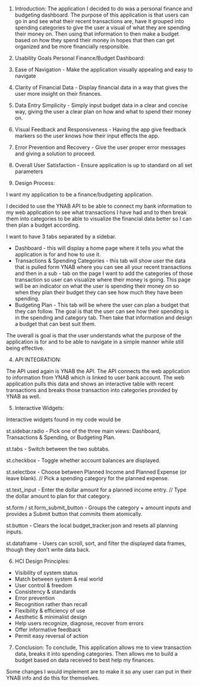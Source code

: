 1) Introduction:  The application I decided to do was a personal finance and budgeting dashboard.  The purpose of this application is that users can go in and see what their recent transactions are, have it grouped into spending categories to give the user a visual of what they are spending their money on. Then using that information to then make a budget based on how they spend their money in hopes that then can get organized and be more financially responsible.


2) Usability Goals Personal Finance/Budget Dashboard:

1) Ease of Navigation - Make the application visually appealing and easy to navigate 

2) Clarity of Financial Data - Display financial data in a way that gives the user more insight on their finances.

3) Data Entry Simplicity - Simply input budget data in a clear and concise way, giving the user a clear plan on how and what to spend their money on. 

4) Visual Feedback and Responsiveness - Having the app give feedback markers so the user knows how their input effects the app. 

5) Error Prevention and Recovery - Give the user proper error messages and giving a solution to proceed.

7) Overall User Satisfaction - Ensure application is up to standard on all set parameters 

3) Design Process:

I want my application to be a finance/budgeting application. 

I decided to use the YNAB API to be able to connect my bank information to my web application to see what transactions I have had and to then break them into categories to be able to visualize the financial data better so I can then plan a budget according. 

I want to have 3 tabs separated by a sidebar. 
- Dashboard - this will display a home page where it tells you what the application is for and how to use it.
- Transactions & Spending Categories - this tab will show user the data that is pulled form YNAB where you can see all your recent transactions and then in a sub - tab on the page I want to add the categories of those transaction so user can visualize where their money is going. This page will be an indicator on what the user is spending their money on so when they plan their budget they can see how much they have been spending. 
- Budgeting Plan - This tab will be where the user can plan a budget that they can follow. The goal is that the user can see how their spending is in the spending and category tab. Then take that information and design a budget that can best suit them. 

The overall is goal is that the user understands what the purpose of the application is for and to be able to navigate in a simple manner while still being effective. 

4) API INTEGRATION:

The API used again is YNAB the API. The API connects the web application to information from YNAB which is linked to user bank account. The web application pulls this data and shows an interactive table with recent transactions and breaks those transaction into categories provided by YNAB as well. 

5) Interactive Widgets:

Interactive widgets found in my code would be 

st.sidebar.radio - Pick one of the three main views: Dashboard, Transactions & Spending, or Budgeting Plan.

st.tabs - Switch between the two subtabs.

st.checkbox - Toggle whether account balances are displayed.

st.selectbox - Choose between Planned Income and Planned Expense (or leave blank). // Pick a spending category for the planned expense.

st.text_input - Enter the dollar amount for a planned income entry. // Type the dollar amount to plan for that category.

st.form / st.form_submit_button - Groups the category + amount inputs and provides a Submit button that commits them atomically.

st.button - Clears the local budget_tracker.json and resets all planning inputs.

st.dataframe - Users can scroll, sort, and filter the displayed data frames, though they don’t write data back.

6) HCI Design Principles:

- Visibility of system status
- Match between system & real world
- User control & freedom
- Consistency & standards
- Error prevention
- Recognition rather than recall
- Flexibility & efficiency of use
- Aesthetic & minimalist design
- Help users recognize, diagnose, recover from errors
- Offer informative feedback
- Permit easy reversal of action

7) Conclusion:
To conclude, This application allows me to view transaction data, breaks it into spending categories. Then allows me to build a budget based on data received to best help my finances. 

Some changes I would implement are to make it so any user can put in their YNAB info and do this for themselves. 
